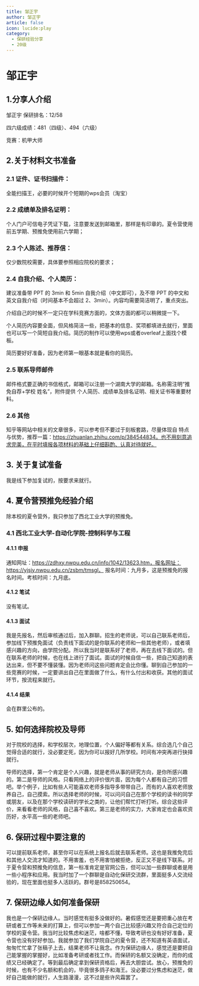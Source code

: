 ```yaml
---
title: 邹正宇
author: 邹正宇
article: false
icon: lucide:play
category:
  - 保研经验分享
  - 20级
---
```


# 邹正宇

## 1.分享人介绍

邹正宇   保研排名：12/58

四六级成绩：481（四级）、494（六级） 

竞赛：机甲大师

## 2.关于材料文书准备

### 2.1 证件、证书扫描件：

全能扫描王，必要的时候开个短期的wps会员（淘宝） 

### 2.2 成绩单及排名证明：

个人门户可信电子凭证下载，注意要发送到邮箱里，那样是有印章的。夏令营使用前五学期、预推免使用前六学期； 

### 2.3 个人陈述、推荐信：

仅少数院校需要，具体要参照相应院校的要求； 

### 2.4 自我介绍、个人简历：

建议准备带 PPT 的 3min 和 5min 自我介绍（中文即可），及不带 PPT 的中文和英文自我介绍（时间基本不会超过 2、3min）。内容均需要简洁明了，重点突出。 

介绍自己的时候不一定只在学科竞赛方面的，文体方面的都可以稍微提一下。

个人简历内容要全面，但风格简洁一些，把基本的信息、奖项都填进去就行，里面也可以写一个简短自我介绍。简历的制作可以使用wps或者overleaf上面找个模板。

简历要好好准备，因为老师第一眼基本就是看你的简历。

### 2.5 联系导师邮件

邮件格式要正确的书信格式，邮箱可以注册一个湖南大学的邮箱。名称需注明“推免自荐+学校 姓名”，附件提供 个人简历、成绩单及排名证明、相关证书等重要材料。 

### 2.6 其他

知乎等网站中相关的文章很多，可以参考但不要过于刻板套路，尽量体现自 特点与优势，推荐一篇：https://zhuanlan.zhihu.com/p/384544834。也不用刻意追求完美，在平时填报各项材料的基础上仔细斟酌、认真对待就好。

## 3. 关于复试准备

我是线下参加复试的，按要求来就行。

## **4.** 夏令营预推免经验介绍

除本校的夏令营外，我只参加了西北工业大学的预推免。

### 4.1 西北工业大学-自动化学院-控制科学与工程

#### 4.1.1 申报

通知网址：https://zdhxy.nwpu.edu.cn/info/1042/13623.htm，报名网址：https://yjsjy.nwpu.edu.cn/zsbm/tmsgl， 报名时间：九月多，这是预推免的报名时间。考核时间：九月底。

#### 4.1.2 笔试

没有笔试。

#### 4.1.3 面试

我是先报名，然后审核通过后，加入群聊。招生的老师说，可以自己联系老师后，参加线下预推免面试（负责线下面试的是你联系的老师和一些其他老师），或者填感兴趣的方向，由学院分配。所以我当时是联系好了老师，再在去线下面试的。但在联系老师的时候，也在线上进行了面试。面试的时候自信一些，把自己知道的表达出来，但不要不懂装懂。因为老师问这些问题肯定会比你懂。聊到自己参加的一些竞赛的时候，一定要讲出自己在里面做了什么，有什么付出和收获。其他的面试环节，按流程来就行。

#### 4.1.4 结果

会在群里公布的。

## **5.**  如何选择院校及导师

对于院校的选择，和学校层次，地理位置，个人偏好等都有关系。综合选几个自己觉得合适的就行，没必要定死，因为你可以报好几所学校。时间有冲突再进行抉择就行。

导师的选择，第一个肯定是个人兴趣，就是老师从事的研究方向，是你所感兴趣的。第二是导师的风格。只看网络上的评价很片面，因为每个人都有自己的习惯吧。举个例子，比如有些人可能喜欢老师多指导多带带自己，而有的人喜欢老师放养自己，自己摸索。所以选择老师的时候，可以问问自己在那个学校的读书的同学或朋友，以及在那个学校读研的学长之类的，让他们帮忙打听打听。综合这些评价，来看看老师的风格，自己喜不喜欢。第三是老师的实力，大家肯定也会喜欢资历好，水平高一些的老师吧。

## 6. 保研过程中要注意的

可以提前联系老师，甚至你可以在系统上报名后就去联系老师。这也是我推免完后和其他人交流才知道的。不用害羞，也不用害怕被拒绝，反正又不是线下联系。对于夏令营和预推免的信息，第一标准肯定是官网公告，但可以加一些群聊或者是用一些小程序和应用。我当时加了一个群聊是自动化保研交流群，里面挺多人交流经验的，现在里面也挺多人活跃的。群号是858250654。

## 7. 保研边缘人如何准备保研

我也是一个保研边缘人。当时感觉有挺多没做好的。暑假感觉还是要把重心放在考研或者工作等未来的打算上，但可以参加一两个自己比较感兴趣又符合自己定位的学校的夏令营。我当时比较焦虑和迷茫，啥都不懂，导致考研也没有好好准备，夏令营也没有好好参加。我就参加了我们学院自己的夏令营，还不知道有英语面试，匆匆忙忙拿了张稿子上去，结果老师不让我念。作为保研边缘人，感觉还是要把自己能掌握的掌握好，比如准备考研或者找工作。而保研的名额又没确定，而你的成绩又已经确定了。等到最后确定拿到保研资格后，再去大胆尝试。放心，预推免的时候，也有不少名额和机会的，毕竟很多鸽子和海王。没必要过分焦虑和迷茫，做好自己能做的就行，人生路漫漫，这不过是些许风霜罢了。
